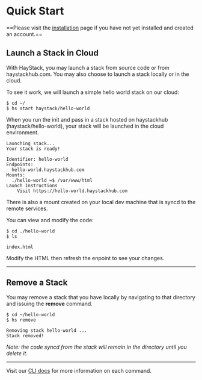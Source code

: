 # Quick Start


==Please visit the [installation](/install/index.md) page if you have not yet installed and created an account.==


## Launch a Stack in Cloud

With HayStack, you may launch a stack from source code or from haystackhub.com. You may also choose to launch a stack locally or in the cloud.

To see it work, we will launch a simple hello world stack on our cloud:

```
$ cd ~/
$ hs start haystack/hello-world
```

When you run the init and pass in a stack hosted on haystackhub (haystack/hello-world), your stack will be launched in the cloud environment.


```
Launching stack...
Your stack is ready!

Identifier: hello-world
Endpoints: 
  hello-world.haystackhub.com
Mounts:
  ./hello-world =$ /var/www/html
Launch Instructions
	Visit https://hello-world.haystackhub.com
```

There is also a mount created on your local dev machine that is syncd to the remote services.

You can view and modify the code:

```
$ cd ./hello-world
$ ls

index.html
```

Modify the HTML then refresh the enpoint to see your changes.

---

## Remove a Stack

You may remove a stack that you have locally by navigating to that directory and issuing the **remove** command.


```
$ cd ~/hello-world
$ hs remove 

Removing stack hello-world ...
Stack removed!
```

*Note: the code syncd from the stack will remain in the directory until you delete it.*




---

Visit our [CLI docs](../guides/index.md) for more information on each command.



